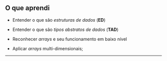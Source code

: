 ## O que aprendi

- Entender o que são *estruturas de dados* (**ED**)

- Entender o que são *tipos abstratos de dados* (**TAD**)

- Reconhecer *arrays* e seu funcionamento em baixo nível

- Aplicar *arrays* multi-dimensionais;

---
















